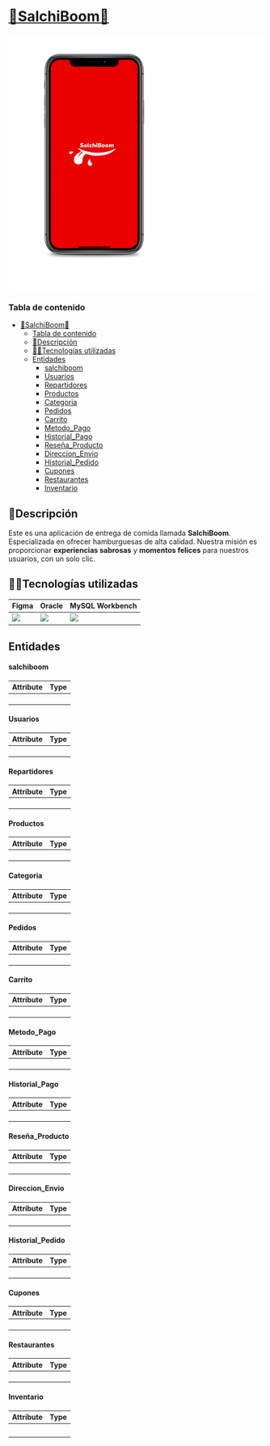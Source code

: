 
# [🍔SalchiBoom🍔](https://www.figma.com/proto/mM4dnzuRfXycxZJnjydGVo/Mapa?node-id=45-95&node-type=frame&t=W6D1BGtgHvrUYwic-0&scaling=scale-down&content-scaling=fixed&page-id=0%3A1&starting-point-node-id=55%3A95)
![SalchiBoom](./imagenes-logo/SalchiboomPantalla.png)

### Tabla de contenido
- [🍔SalchiBoom🍔](#salchiboom)
    - [Tabla de contenido](#tabla-de-contenido)
  - [📄Descripción](#descripción)
  - [👨‍💻Tecnologías utilizadas](#tecnologías-utilizadas)
  - [Entidades](#entidades)
      - [salchiboom](#salchiboom-1)
      - [Usuarios](#usuarios)
      - [Repartidores](#repartidores)
      - [Productos](#productos)
      - [Categoria](#categoria)
      - [Pedidos](#pedidos)
      - [Carrito](#carrito)
      - [Metodo\_Pago](#metodo_pago)
      - [Historial\_Pago](#historial_pago)
      - [Reseña\_Producto](#reseña_producto)
      - [Direccion\_Envio](#direccion_envio)
      - [Historial\_Pedido](#historial_pedido)
      - [Cupones](#cupones)
      - [Restaurantes](#restaurantes)
      - [Inventario](#inventario)

## 📄Descripción
Este es una aplicación de entrega de comida llamada **SalchiBoom**. Especializada en ofrecer hamburguesas de alta calidad. Nuestra misión es proporcionar **experiencias sabrosas** y **momentos felices** para nuestros usuarios, con un solo clic.

## 👨‍💻Tecnologías utilizadas
<table>
  <thead>
    <tr>
      <th>Figma</th>
      <th>Oracle</th>
      <th>MySQL Workbench</th>
    </tr>
  </thead>
  <tbody>
    <td>
        <img src="https://www.kindpng.com/picc/m/81-814934_figma-logo-png-transparent-png.png"width="100%" />
    </td>
    <td>
        <img src="https://m.media-amazon.com/images/I/41QodfboFdL.png"width="100%" />
    </td>
    <td>
        <img src="https://wizcase.com/wp-content/uploads/2022/02/MySQL-Workbench-logo.png"width="100%" />
    </td>
  </tbody>
</table>

## Entidades
#### salchiboom
| Attribute         | Type          |
| ----------------- | ------------- |
|                   |               |
|                   |               |
|                   |               |
|                   |               |

#### Usuarios
| Attribute         | Type          |
| ----------------- | ------------- |
|                   |               |
|                   |               |
|                   |               |
|                   |               |

#### Repartidores
| Attribute         | Type          |
| ----------------- | ------------- |
|                   |               |
|                   |               |
|                   |               |
|                   |               |

#### Productos
| Attribute         | Type          |
| ----------------- | ------------- |
|                   |               |
|                   |               |
|                   |               |
|                   |               |

#### Categoria
| Attribute         | Type          |
| ----------------- | ------------- |
|                   |               |
|                   |               |
|                   |               |
|                   |               |

#### Pedidos
| Attribute         | Type          |
| ----------------- | ------------- |
|                   |               |
|                   |               |
|                   |               |
|                   |               |

#### Carrito
| Attribute         | Type          |
| ----------------- | ------------- |
|                   |               |
|                   |               |
|                   |               |
|                   |               |

#### Metodo_Pago
| Attribute         | Type          |
| ----------------- | ------------- |
|                   |               |
|                   |               |
|                   |               |
|                   |               |

#### Historial_Pago
| Attribute         | Type          |
| ----------------- | ------------- |
|                   |               |
|                   |               |
|                   |               |
|                   |               |

#### Reseña_Producto
| Attribute         | Type          |
| ----------------- | ------------- |
|                   |               |
|                   |               |
|                   |               |
|                   |               |

#### Direccion_Envio
| Attribute         | Type          |
| ----------------- | ------------- |
|                   |               |
|                   |               |
|                   |               |
|                   |               |

#### Historial_Pedido
| Attribute         | Type          |
| ----------------- | ------------- |
|                   |               |
|                   |               |
|                   |               |
|                   |               |

#### Cupones
| Attribute         | Type          |
| ----------------- | ------------- |
|                   |               |
|                   |               |
|                   |               |
|                   |               |

#### Restaurantes
| Attribute         | Type          |
| ----------------- | ------------- |
|                   |               |
|                   |               |
|                   |               |
|                   |               |

#### Inventario
| Attribute         | Type          |
| ----------------- | ------------- |
|                   |        
|                   |               |    |   
|                           |
       |    |   
|                           |